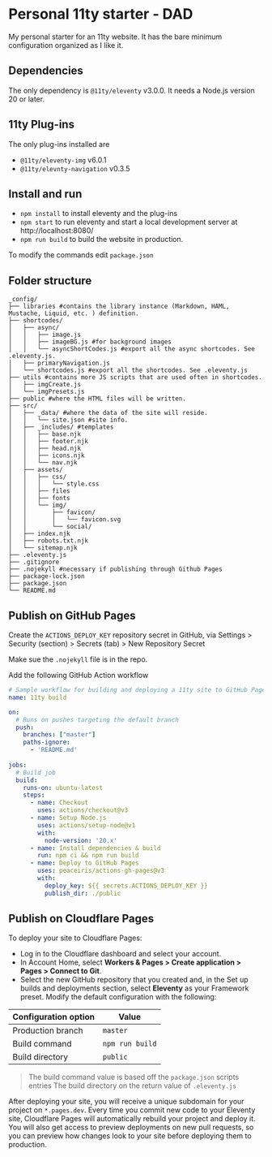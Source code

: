 # Personal 11ty starter - DAD

My personal starter for an 11ty website. It has the bare minimum configuration organized as I like it.

## Dependencies
The only dependency is `@11ty/eleventy` v3.0.0. It needs a Node.js version 20 or later.

## 11ty Plug-ins
The only plug-ins installed are
- `@11ty/eleventy-img` v6.0.1
- `@11ty/elevnty-navigation` v0.3.5

## Install and run
- `npm install` to install eleventy and the plug-ins
- `npm start` to run eleventy and start a local development server at http://localhost:8080/
- `npm run build` to build the website in production.

To modify the commands edit `package.json`

## Folder structure
```shell
_config/
├── libraries #contains the library instance (Markdown, HAML, Mustache, Liquid, etc. ) definition.
├── shortcodes/
│   ├── async/
│   │   ├── image.js
│   │   ├── imageBG.js #for background images
│   │   └── asyncShortCodes.js #export all the async shortcodes. See .eleventy.js.
│   ├── primaryNavigation.js
│   └── shortcodes.js #export all the shortcodes. See .eleventy.js
├── utils #contains more JS scripts that are used often in shortcodes.
│   ├── imgCreate.js
│   └── imgPresets.js
├── public #where the HTML files will be written.
├── src/
│   ├── _data/ #where the data of the site will reside.
│   │   └── site.json #site info.
│   ├── _includes/ #templates
│   │   ├── base.njk
│   │   ├── footer.njk
│   │   ├── head.njk
│   │   ├── icons.njk
│   │   └── nav.njk
│   ├── assets/
│   │   ├── css/
│   │   │   └── style.css
│   │   ├── files
│   │   ├── fonts
│   │   └── img/
│   │       ├── favicon/
│   │       │   └── favicon.svg
│   │       └── social/
│   ├── index.njk
│   ├── robots.txt.njk
│   └── sitemap.njk
├── .eleventy.js
├── .gitignore
├── .nojekyll #necessary if publishing through Github Pages
├── package-lock.json
├── package.json
└── README.md
```

## Publish on GitHub Pages
Create the `ACTIONS_DEPLOY_KEY` repository secret in GitHub, via Settings > Security (section) > Secrets (tab) > New Repository Secret 

Make sue the `.nojekyll` file is in the repo.

Add the following GitHub Action workflow
```yaml
# Sample workflow for building and deploying a 11ty site to GitHub Pages
name: 11ty build

on:
  # Runs on pushes targeting the default branch
  push:
    branches: ["master"]
    paths-ignore:
      - 'README.md'
  
jobs:
  # Build job
  build:
    runs-on: ubuntu-latest
    steps:
      - name: Checkout
        uses: actions/checkout@v3
      - name: Setup Node.js
        uses: actions/setup-node@v1
        with:
          node-version: '20.x'
      - name: Install dependencies & build
        run: npm ci && npm run build
      - name: Deploy to GitHub Pages
        uses: peaceiris/actions-gh-pages@v3
        with:
          deploy_key: ${{ secrets.ACTIONS_DEPLOY_KEY }}
          publish_dir: ./public

```

## Publish on Cloudflare Pages
To deploy your site to Cloudflare Pages:

- Log in to the Cloudflare dashboard and select your account.
- In Account Home, select **Workers & Pages > Create application > Pages > Connect to Git**.
- Select the new GitHub repository that you created and, in the Set up builds and deployments section, select **Eleventy** as your Framework preset. Modify the default configuration with the following:

|Configuration option | Value|
|--|--|
|Production branch | `master` |
|Build command | `npm run build` |
|Build directory | `public` |

> The build command value is based off the `package.json` scripts entries
> The build directory on the return value of `.eleventy.js`

After deploying your site, you will receive a unique subdomain for your project on `*.pages.dev`. Every time you commit new code to your Eleventy site, Cloudflare Pages will automatically rebuild your project and deploy it. You will also get access to preview deployments on new pull requests, so you can preview how changes look to your site before deploying them to production.